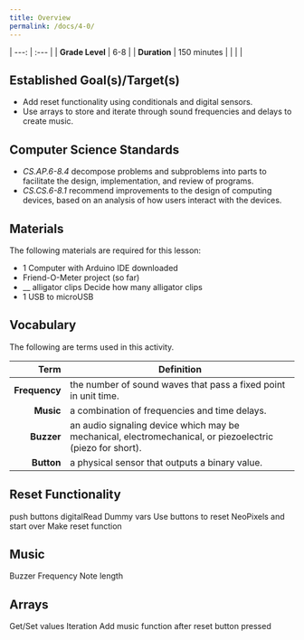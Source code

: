 ```yaml
---
title: Overview
permalink: /docs/4-0/
---
```


| ---: | :--- |
| **Grade Level** | 6-8 |
| **Duration**  | 150 minutes  |
|   |   |

## Established Goal(s)/Target(s)
- Add reset functionality using conditionals and digital sensors.
- Use arrays to store and iterate through sound frequencies and delays to create music.

## Computer Science Standards
- *CS.AP.6-8.4* decompose problems and subproblems into parts to facilitate the design, implementation, and review of programs.
- *CS.CS.6-8.1* recommend improvements to the design of computing devices, based on an analysis of how users interact with the devices.

## Materials
The following materials are required for this lesson:
- 1 Computer with Arduino IDE downloaded
- Friend-O-Meter project (so far)
- __ alligator clips <span class="todo">Decide how many alligator clips</span>
- 1 USB to microUSB

## Vocabulary
The following are terms used in this activity.

 Term | Definition
 ---: | --
**Frequency**  |  the number of sound waves that pass a fixed point in unit time.
**Music**  |  a combination of frequencies and time delays.
**Buzzer**  |  an audio signaling device which may be mechanical, electromechanical, or piezoelectric (piezo for short).
**Button**  |  a physical sensor that outputs a binary value.

## Reset Functionality
push buttons
digitalRead
Dummy vars
Use buttons to reset NeoPixels and start over
Make reset function

## Music
Buzzer
Frequency
Note length

## Arrays
Get/Set values
Iteration
Add music function after reset button pressed
